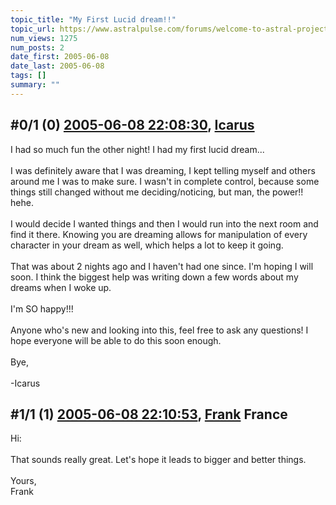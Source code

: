 ```yaml
---
topic_title: "My First Lucid dream!!"
topic_url: https://www.astralpulse.com/forums/welcome-to-astral-projection-experiences!/my-first-lucid-dream%21%21
num_views: 1275
num_posts: 2
date_first: 2005-06-08
date_last: 2005-06-08
tags: []
summary: ""
---
```


## \#0/1 (0) [2005-06-08 22:08:30](https://www.astralpulse.com/forums/index.php?msg=165947), [Icarus](https://www.astralpulse.com/forums/profile/?u=8324)  ##
<section>
I had so much fun the other night! I had my first lucid dream...
<br>
<br>
I was definitely aware that I was dreaming, I kept telling myself and others around me I was to make sure. I wasn't in complete control, because some things still changed without me deciding/noticing, but man, the power!! hehe.
<br>
<br>
I would decide I wanted things and then I would run into the next room and find it there. Knowing you are dreaming allows for manipulation of every character in your dream as well, which helps a lot to keep it going.
<br>
<br>
That was about 2 nights ago and I haven't had one since. I'm hoping I will soon. I think the biggest help was writing down a few words about my dreams when I woke up.
<br>
<br>
I'm SO happy!!!
<br>
<br>
Anyone who's new and looking into this, feel free to ask any questions! I hope everyone will be able to do this soon enough.
<br>
<br>
Bye,
<br>
<br>
-Icarus
</section>

## \#1/1 (1) [2005-06-08 22:10:53](https://www.astralpulse.com/forums/index.php?msg=165948), [Frank](https://www.astralpulse.com/forums/profile/?u=359) France ##
<section>
Hi:
<br>
<br>
That sounds really great. Let's hope it leads to bigger and better things.
<br>
<br>
Yours,
<br>
Frank
</section>